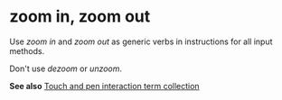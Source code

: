 # zoom in, zoom out

Use *zoom in* and *zoom out* as generic verbs in instructions for all input methods.

Don't use *dezoom* or *unzoom*. 

**See also** [Touch and pen interaction term collection](../term-collections/touch-pen-interaction-terms.md) 
